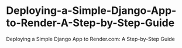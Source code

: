 # Deploying-a-Simple-Django-App-to-Render-A-Step-by-Step-Guide
Deploying a Simple Django App to Render.com: A Step-by-Step Guide
